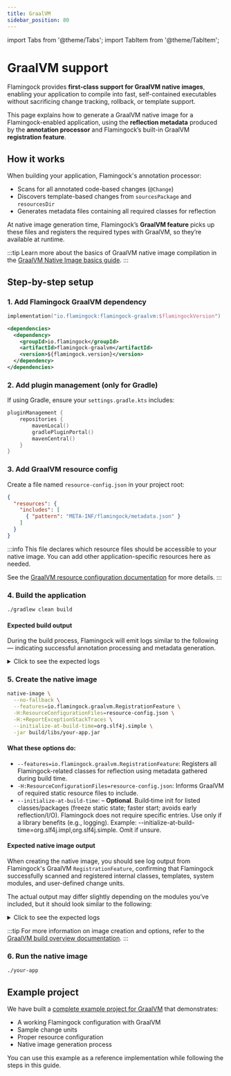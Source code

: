 ```yaml
---
title: GraalVM
sidebar_position: 80
---
```


import Tabs from '@theme/Tabs';
import TabItem from '@theme/TabItem';

# GraalVM support

Flamingock provides **first-class support for GraalVM native images**, enabling your application to compile into fast, self-contained executables without sacrificing change tracking, rollback, or template support.

This page explains how to generate a GraalVM native image for a Flamingock-enabled application, using the **reflection metadata** produced by the **annotation processor** and Flamingock’s built-in GraalVM **registration feature**.


## How it works

When building your application, Flamingock's annotation processor:

- Scans for all annotated code-based changes (`@Change`)
- Discovers template-based changes from `sourcesPackage` and `resourcesDir`
- Generates metadata files containing all required classes for reflection

At native image generation time, Flamingock’s **GraalVM feature** picks up these files and registers the required types with GraalVM, so they’re available at runtime.

:::tip
Learn more about the basics of GraalVM native image compilation in the [GraalVM Native Image basics guide](https://www.graalvm.org/latest/reference-manual/native-image/basics/).
:::


## Step-by-step setup

### 1. Add Flamingock GraalVM dependency

<Tabs groupId="gradle_maven">
<TabItem value="gradle" label="Gradle" default>

```kotlin
implementation("io.flamingock:flamingock-graalvm:$flamingockVersion")
```

</TabItem>
<TabItem value="maven" label="Maven">

```xml
<dependencies>
  <dependency>
    <groupId>io.flamingock</groupId>
    <artifactId>flamingock-graalvm</artifactId>
    <version>${flamingock.version}</version>
  </dependency>
</dependencies>
```

</TabItem>
</Tabs>


### 2. Add plugin management (only for Gradle)

If using Gradle, ensure your `settings.gradle.kts` includes:

```kotlin
pluginManagement {
    repositories {
        mavenLocal()
        gradlePluginPortal()
        mavenCentral()
    }
}
```


### 3. Add GraalVM resource config

Create a file named `resource-config.json` in your project root:

```json
{
  "resources": {
    "includes": [
      { "pattern": "META-INF/flamingock/metadata.json" }
    ]
  }
}
```

:::info
This file declares which resource files should be accessible to your native image. You can add other application-specific resources here as needed.

See the [GraalVM resource configuration documentation](https://www.graalvm.org/latest/reference-manual/native-image/metadata/#resources) for more details.
:::


### 4. Build the application

```bash
./gradlew clean build
```

#### Expected build output

During the build process, Flamingock will emit logs similar to the following — indicating successful annotation processing and metadata generation.

<details>
<summary>Click to see the expected logs</summary>
<Tabs groupId="gradle_maven">
<TabItem value="gradle" label="Gradle" default>

```bash
> Task :compileJava
Note:    [Flamingock] Starting Flamingock annotation processor initialization.
Note:    [Flamingock] 'resources' parameter NOT passed. Using default 'src/main/resources'
Note:    [Flamingock] 'sources' parameter NOT passed. Searching in: '[src/main/java, src/main/kotlin, src/main/scala, src/main/groovy]'
Note:    [Flamingock] Reading flamingock pipeline from file: 'src/main/resources/flamingock/pipeline.yaml'
Note:    [Flamingock] Initialization completed. Processed templated-based changes.
Note:    [Flamingock] Searching for code-based changes (Java classes annotated with @Change or legacy @Change annotations)
Note:    [Flamingock] Reading flamingock pipeline from file: 'src/main/resources/flamingock/pipeline.yaml'
Note:    [Flamingock] Finished processing annotated classes and generating metadata.
Note:    [Flamingock] Final processing round detected - skipping execution.
```

</TabItem>
<TabItem value="maven" label="Maven">

```bash
[INFO]   [Flamingock] Starting Flamingock annotation processor initialization.
[INFO]   [Flamingock] 'resources' parameter NOT passed. Using default 'src/main/resources'
[INFO]   [Flamingock] 'sources' parameter NOT passed. Searching in: '[src/main/java, src/main/kotlin, src/main/scala, src/main/groovy]'
[INFO]   [Flamingock] Reading flamingock pipeline from file: 'src/main/resources/flamingock/pipeline.yaml'
[INFO]   [Flamingock] Initialization completed. Processed templated-based changes.
[INFO]   [Flamingock] Searching for code-based changes (Java classes annotated with @Change or legacy @Change annotations)
[INFO]   [Flamingock] Reading flamingock pipeline from file: 'src/main/resources/flamingock/pipeline.yaml'
[INFO]   [Flamingock] Finished processing annotated classes and generating metadata.
[INFO]   [Flamingock] Final processing round detected - skipping execution.
```

</TabItem>
</Tabs>
</details>



### 5. Create the native image

```bash
native-image \
  --no-fallback \
  --features=io.flamingock.graalvm.RegistrationFeature \
  -H:ResourceConfigurationFiles=resource-config.json \
  -H:+ReportExceptionStackTraces \
  --initialize-at-build-time=org.slf4j.simple \
  -jar build/libs/your-app.jar
```

#### What these options do:

- `--features=io.flamingock.graalvm.RegistrationFeature`: Registers all Flamingock-related classes for reflection using metadata gathered during build time.
- `-H:ResourceConfigurationFiles=resource-config.json`: Informs GraalVM of required static resource files to include.
- `--initialize-at-build-time`: – **Optional**. Build‑time init for listed classes/packages (freeze static state; faster start; avoids early reflection/I/O). Flamingock does not require specific entries. Use only if a library benefits (e.g., logging). Example: --initialize-at-build-time=org.slf4j.impl,org.slf4j.simple. Omit if unsure.

#### Expected native image output

When creating the native image, you should see log output from Flamingock's GraalVM `RegistrationFeature`, confirming that Flamingock successfully scanned and registered internal classes, templates, system modules, and user-defined change units. 

The actual output may differ slightly depending on the modules you’ve included, but it should look similar to the following:
<details>
<summary>Click to see the expected logs</summary>
```
 - io.flamingock.graalvm.RegistrationFeature
[Flamingock] Starting GraalVM classes registration
[Flamingock] Starting registration of internal classes
    Registering class: io.flamingock.core.task.TaskDescriptor 
    Registering class: io.flamingock.core.task.AbstractTaskDescriptor 
    Registering class: io.flamingock.core.preview.PreviewPipeline 
    Registering class: io.flamingock.core.preview.PreviewStage 
    Registering class: io.flamingock.core.preview.CodePreviewChange 
    Registering class: io.flamingock.core.preview.CodePreviewLegacyChange 
    Registering class: io.flamingock.core.preview.PreviewMethod 
    Registering class: io.flamingock.core.api.template.ChangeTemplateConfig 
    Registering class: io.flamingock.core.preview.TemplatePreviewChange 
    Registering class: io.flamingock.core.pipeline.Pipeline 
    Registering class: io.flamingock.core.pipeline.LoadedStage 
    Registering class: io.flamingock.core.task.loaded.AbstractLoadedTask 
    Registering class: io.flamingock.core.task.loaded.AbstractReflectionLoadedTask 
    Registering class: io.flamingock.core.task.loaded.AbstractLoadedChange 
    Registering class: io.flamingock.core.task.loaded.CodeLoadedChange 
    Registering class: io.flamingock.core.task.loaded.TemplateLoadedChange 
    Registering class: java.nio.charset.CoderResult 
[Flamingock] Completed internal classes
[Flamingock] Starting registration of templates
    Registering class: io.flamingock.core.api.template.TemplateFactory 
    Registering class: io.flamingock.core.api.template.ChangeTemplate 
    Registering class: io.flamingock.core.api.template.AbstractChangeTemplate 
    Registering class: io.flamingock.template.mongodb.MongoChangeTemplate 
    Registering class: io.flamingock.template.mongodb.model.MongoOperation 
    Registering class: io.flamingock.template.mongodb.MongoChangeTemplateConfig 
[Flamingock] Completed templates
[Flamingock] Starting registration of system modules
    Registering class: io.flamingock.core.engine.audit.importer.changeunit.MongockImporterChange 
    Registering class: io.flamingock.core.engine.audit.importer.ImporterModule 
[Flamingock] Completed system modules
[Flamingock] Starting registration of user classes
    Registering class: io.flamingock.changes._1_create_clients_collection_change 
    Registering class: io.flamingock.changes._2_insertClientFederico_change 
    Registering class: io.flamingock.changes._3_insert_client_jorge 
[Flamingock] Completed user classes
[Flamingock] Completed GraalVM classes registration
```
</details>

:::tip
For more information on image creation and options, refer to the [GraalVM build overview documentation](https://www.graalvm.org/latest/reference-manual/native-image/overview/Build-Overview/).
:::


### 6. Run the native image

```bash
./your-app
```


## Example project

We have built a [complete example project for GraalVM](https://github.com/flamingock/flamingock-examples/tree/master/graalvm) that demonstrates:
- A working Flamingock configuration with GraalVM
- Sample change units
- Proper resource configuration
- Native image generation process

You can use this example as a reference implementation while following the steps in this guide.

